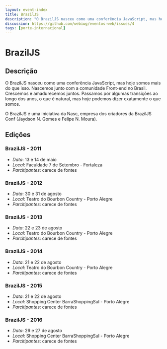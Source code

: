 ```yaml
---
layout: event-index
title: BrazilJS
description: "O BrazilJS nasceu como uma conferência JavaScript, mas hoje somos mais do que isso."
discussion: https://github.com/webiwg/eventos-web/issues/4
tags: [porte-internacional]
---
```

# BrazilJS

##  Descrição

O BrazilJS nasceu como uma conferência JavaScript, mas hoje somos mais do que isso.
Nascemos junto com a comunidade Front-end no Brasil. Crescemos e amadurecemos juntos.
Passamos por algumas transições ao longo dos anos, o que é natural, mas hoje podemos dizer exatamente o que somos.

O BrazilJS é uma iniciativa da Nasc, empresa dos
criadores da BrazilJS Conf (Jaydson N. Gomes e Felipe N. Moura).

## Edições

### BrazilJS - 2011
- *Data*: 13 e 14 de maio
- *Local*: Faculdade 7 de Setembro - Fortaleza
- *Parcitipantes*: carece de fontes

### BrazilJS - 2012
- *Data*: 30 e 31 de agosto
- *Local*: Teatro do Bourbon Country - Porto Alegre
- *Parcitipantes*: carece de fontes

### BrazilJS - 2013
- *Data*: 22 e 23 de agosto
- *Local*:  Teatro do Bourbon Country - Porto Alegre
- *Parcitipantes*:  carece de fontes

### BrazilJS - 2014
- *Data*: 21 e 22 de agosto
- *Local*:  Teatro do Bourbon Country - Porto Alegre
- *Parcitipantes*:  carece de fontes

### BrazilJS - 2015
- *Data*: 21 e 22 de agosto
- *Local*: Shopping Center BarraShoppingSul - Porto Alegre
- *Parcitipantes*: carece de fontes

### BrazilJS - 2016
- *Data*: 26 e 27 de agosto
- *Local*: Shopping Center BarraShoppingSul - Porto Alegre
- *Parcitipantes*: carece de fontes
